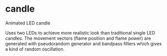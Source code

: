 candle
======

Animated LED candle

Uses two LEDs to achieve more realistic look than traditional single LED candles.
The movement vectors (flame position and flame power) are generated with pseudorandom generator and bandpass filters which gives a kind of random oscillation.
